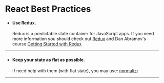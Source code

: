 # React Best Practices

 - #### Use Redux.
   Redux is a predictable state container for JavaScript apps.
   If you need more information you should check out [Redux](https://github.com/reactjs/redux) and Dan Abramov's course [Getting Started with Redux](https://egghead.io/courses/getting-started-with-redux)

***

- #### Keep your state as flat as possible.
   If need help with them (with flat state), you may use: [normalizr](https://github.com/paularmstrong/normalizr)

***
